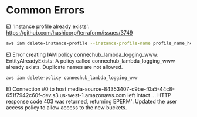 # Common Errors

E) 'Instance profile already exists': https://github.com/hashicorp/terraform/issues/3749

```sh
aws iam delete-instance-profile --instance-profile-name profile_name_here
```


E) Error creating IAM policy connechub_lambda_logging_www: EntityAlreadyExists: A policy called connechub_lambda_logging_www already exists. Duplicate names are not allowed.

```sh
aws iam delete-policy connechub_lambda_logging_www
```

E) Connection #0 to host media-source-84353407-c9be-f0a5-44c8-651f7942c60f-dev.s3.us-west-1.amazonaws.com left intact
... HTTP response code 403 was returned, returning EPERM': Updated the user access policy to allow access to the new buckets.

